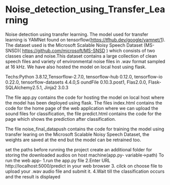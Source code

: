 # Noise_detection_using_Transfer_Learning
Noise detection using transfer learning. The model used for transfer  learning is YAMNet found on tensorflow(https://tfhub.dev/google/yamnet/1). The dataset used is the Microsoft Scalable Noisy Speech Dataset (MS-SNSD)( https://github.com/microsoft/MS-SNSD ) which consists of two classes clean and noise.This dataset contains a large collection of clean speech files and variety of environmental noise files in .wav format sampled at 16 kHz. We have also hosted the model on local host using flask.

Techs:Python 3.8.12,Tensorflow-2.7.0, tensorflow-hub 0.12.0, tensorflow-io 0.22.0, tensorflow-datasets 4.4.0,S oundFile 0.10.3.post1, Flas2.0.0, Flask-SQLAlchemy2.5.1, Jinja2 3.0.3

The file app.py contains the code for hosting the model on local host where the model has been deployed using flask. The files index.html contains the code for the home page of the 
web application where we can upload the sound files for classification, the file predict.html contains the code for the page which shows the prediction after classification.

The file noise_final_datapush contains the code for training the model using transfer learing on the Microsoft Scalable Noisy Speech Dataset, the weights are saved at the end
but the model can be retrained too.

set the paths before running the project
create an additional folder for storing the downloaded audios on host machine(app.py-  variable->path)
To run the web app-
1.run the app.py file
2.Enter URL http://localhost:5000/predict in your web browser
3. cilck on choose file to upload your .wav audio file and submit it.
4.Wait till the classification occurs and the result is displayed
